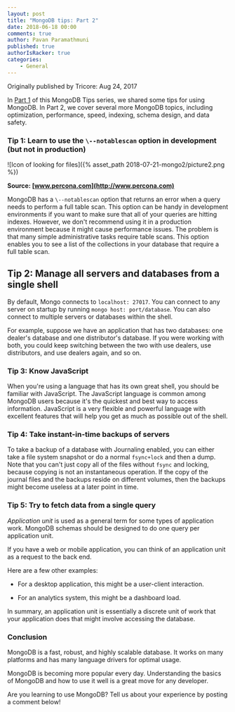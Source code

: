 ```yaml
---
layout: post
title: "MongoDB tips: Part 2"
date: 2018-06-18 00:00
comments: true
author: Pavan Paramathmuni
published: true
authorIsRacker: true
categories:
    - General
---
```


Originally published by Tricore: Aug 24, 2017

In [Part 1](https://developer.rackspace.com/blog/2018-07-21-mongodb2/) of this
MongoDB Tips series, we shared some tips for using MongoDB. In Part 2, we
cover several more MongoDB topics, including optimization,
performance, speed, indexing, schema design, and data safety.

<!-- more -->

### Tip 1: Learn to use the ``\--notablescan`` option in development (but not in production)

![Icon of looking for files]({% asset_path 2018-07-21-mongo2/picture2.png %})

**Source: [www.percona.com](http://www.percona.com)**

MongoDB has a ``\--notablescan`` option that returns an error when a query
needs to perform a full table scan. This option can be handy in development
environments if you want to make sure that all of your queries are hitting
indexes. However, we don't recommend using it in a production environment
because it might cause performance issues. The problem is that many simple
administrative tasks require table scans. This option enables you to see a
list of the collections in your database that require a full table scan.

## Tip 2: Manage all servers and databases from a single shell

By default, Mongo connects to ``localhost: 27017``. You can connect to any
server on startup by running ``mongo host: port/database``. You can also
connect to multiple servers or databases within the shell.

For example, suppose we have an application that has two databases: one
dealer's database and one distributor's database. If you were working with
both, you could keep switching between the two with use dealers, use
distributors, and use dealers again, and so on.

### Tip 3: Know JavaScript

When you're using a language that has its own great shell, you should
be familiar with JavaScript. The JavaScript language is common among MongoDB
users because it's the quickest and best way to access information. JavaScript
is a very flexible and powerful language with excellent features that will
help you get as much as possible out of the shell.

### Tip 4: Take instant-in-time backups of servers

To take a backup of a database with Journaling enabled, you can either
take a file system snapshot or do a normal ``fsync+lock`` and then a dump.
Note that you can't just copy all of the files without ``fsync`` and
locking, because copying is not an instantaneous operation. If the copy of
the journal files and the backups reside on different volumes, then the
backups might become useless at a later point in time.

### Tip 5: Try to fetch data from a single query

*Application unit* is used as a general term for some types of application
work. MongoDB schemas should be designed to do one query per application unit.

If you have a web or mobile application, you can think of an application unit
as a request to the back end.

Here are a few other examples:

- For a desktop application, this might be a user-client interaction.

- For an analytics system, this might be a dashboard load.

In summary, an application unit is essentially a discrete unit of work that
your application does that might involve accessing the database.

### Conclusion

MongoDB is a fast, robust, and highly scalable database. It works on many
platforms and has many language drivers for optimal usage.

MongoDB is becoming more popular every day. Understanding the basics of
MongoDB and how to use it well is a great move for any developer.

Are you learning to use MongoDB? Tell us about your experience by posting a
comment below!
